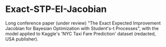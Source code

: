 # Exact-STP-EI-Jacobian
Long conference paper (under review) "The Exact Expected Improvement Jacobian for Bayesian Optimization with Student's-t Processes", with the model applied to Kaggle's 'NYC Taxi Fare Prediction' dataset (redacted, USA publisher).
